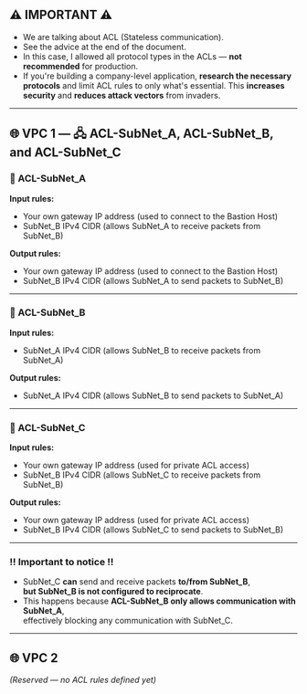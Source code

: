 ## ⚠️ IMPORTANT ⚠️  
- We are talking about ACL (Stateless communication).  
- See the advice at the end of the document.  
- In this case, I allowed all protocol types in the ACLs — **not recommended** for production.  
- If you're building a company-level application, **research the necessary protocols** and limit ACL rules to only what's essential. This **increases security** and **reduces attack vectors** from invaders.

---

## 🌐 VPC 1 — 🖧 ACL-SubNet_A, ACL-SubNet_B, and ACL-SubNet_C

### 📧 ACL-SubNet_A

**Input rules:**
- Your own gateway IP address (used to connect to the Bastion Host)  
- SubNet_B IPv4 CIDR (allows SubNet_A to receive packets from SubNet_B)

**Output rules:**
- Your own gateway IP address (used to connect to the Bastion Host)  
- SubNet_B IPv4 CIDR (allows SubNet_A to send packets to SubNet_B)

---

### 📧 ACL-SubNet_B

**Input rules:**
- SubNet_A IPv4 CIDR (allows SubNet_B to receive packets from SubNet_A)

**Output rules:**
- SubNet_A IPv4 CIDR (allows SubNet_B to send packets to SubNet_A)

---

### 📧 ACL-SubNet_C

**Input rules:**
- Your own gateway IP address (used for private ACL access)  
- SubNet_B IPv4 CIDR (allows SubNet_C to receive packets from SubNet_B)

**Output rules:**
- Your own gateway IP address (used for private ACL access)  
- SubNet_B IPv4 CIDR (allows SubNet_C to send packets to SubNet_B)

---

### ‼️ Important to notice ‼️  
- SubNet_C **can** send and receive packets **to/from SubNet_B**,  
  **but SubNet_B is not configured to reciprocate**.  
- This happens because **ACL-SubNet_B only allows communication with SubNet_A**,  
  effectively blocking any communication with SubNet_C.

---

## 🌐 VPC 2

*(Reserved — no ACL rules defined yet)*

